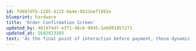 ```yaml
---
id: fd807dfb-1285-4115-be4e-0b31eef1863e
blueprint: hardware
title: 'Order Confirmation Screen'
updated_by: 481974df-e3f1-46c6-9945-1e609185f271
updated_at: 1692923383
text: 'As the final point of interaction before payment, these dynamic solutions promote customer confidence and order accuracy through visual confirmation of each order.'
---
```

